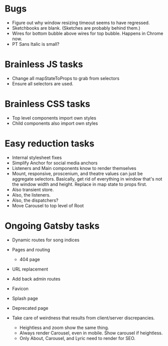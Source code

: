# Bugs
* Figure out why window resizing timeout seems to have regressed.
* Sketchbooks are blank. (Sketches are probably behind them.)
* Wires for bottom bubble above wires for top bubble. Happens in Chrome now.
* PT Sans Italic is small?

# Brainless JS tasks
* Change all mapStateToProps to grab from selectors
* Ensure all selectors are used.

# Brainless CSS tasks
* Top level components import own styles
* Child components also import own styles

# Easy reduction tasks
* Internal stylesheet fixes
* Simplify Anchor for social media anchors
* Listeners and Main components know to render themselves
* Mount, responsive, proscenium, and theatre values can just be aggregate selectors. Basically, get rid of everything in window that's not the window width and height. Replace in map state to props first.
* Also transient store.
* Also, the listeners.
* Also, the dispatchers?
* Move Carousel to top level of Root

# Ongoing Gatsby tasks
* Dynamic routes for song indices
* Pages and routing
    * 404 page
* URL replacement
* Add back admin routes

* Favicon
* Splash page
* Deprecated page
* Take care of weirdness that results from client/server discrepancies.
    * Heightless and zoom show the same thing.
    * Always render Carousel, even in mobile. Show carousel if heightless.
    * Only About, Carousel, and Lyric need to render for SEO.

